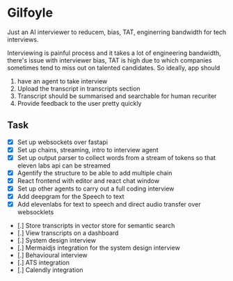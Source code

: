 # Gilfoyle

Just an AI interviewer to reducem, bias, TAT, enginerring bandwidth for tech interviews.

Interviewing is painful process and it takes a lot of engineering bandwidth, there's issue with interviewer bias, TAT is high due to which companies sometimes tend to miss out on talented candidates. So ideally, app should
1. have an agent to take interview
2. Upload the transcript in transcripts section
3. Transcript should be summarised and searchable for human recuriter
4. Provide feedback to the user pretty quickly

## Task
- [X] Set up websockets over fastapi 
- [X] Set up chains, streaming, intro to interview agent
- [X] Set up output parser to collect words from a stream of tokens so that eleven labs api can be streamed
- [X] Agentify the structure to be able to add multiple chain
- [X] React frontend with editor and react chat window
- [X] Set up other agents to carry out a full coding interview
- [X] Add deepgram for the Speech to text
- [X] Add elevenlabs for text to speech and direct audio transfer over websocklets
- [.] Store transcripts in vector store for semantic search
- [.] View transcripts on a dashboard
- [.] System design interview
- [.] Mermaidjs integration for the system design interview
- [.] Behavioural interview
- [.] ATS integration
- [.] Calendly integration
